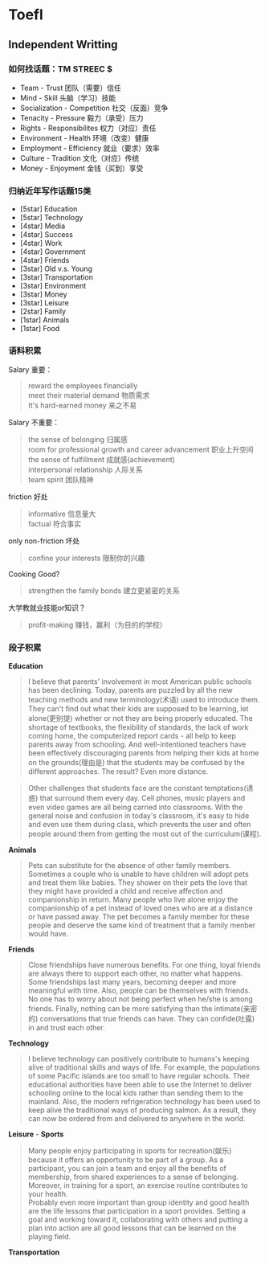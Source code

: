 # Toefl

## Independent Writting

### **如何找话题：TM STREEC $**

- Team - Trust  团队（需要）信任
- Mind - Skill  头脑（学习）技能
- Socialization - Competition  社交（反面）竞争
- Tenacity - Pressure  毅力（承受）压力
- Rights - Responsibilites  权力（对应）责任
- Environment - Health  环境（改变）健康
- Employment - Efficiency  就业（要求）效率
- Culture - Tradition  文化（对应）传统
- Money - Enjoyment  金钱（买到）享受

### **归纳近年写作话题15类**

- [5star] Education
- [5star] Technology
- [4star] Media
- [4star] Success
- [4star] Work
- [4star] Government
- [4star] Friends
- [3star] Old v.s. Young
- [3star] Transportation
- [3star] Environment
- [3star] Money
- [3star] Leisure
- [2star] Family
- [1star] Animals
- [1star] Food

### **语料积累** 

Salary 重要：    
> reward the employees financially  
> meet their material demand 物质需求  
> It's hard-earned money 来之不易  

Salary 不重要：  
> the sense of belonging 归属感   
> room for professional growth and career advancement 职业上升空间  
> the sense of fulfillment 成就感(achievement)  
> interpersonal relationship 人际关系  
> team spirit 团队精神  

friction 好处
> informative 信息量大  
> factual 符合事实  

only non-friction 坏处   
> confine your interests 限制你的兴趣    

Cooking Good?
> strengthen the family bonds 建立更紧密的关系   

大学教就业技能or知识？
> profit-making 赚钱，赢利（为目的的学校）   

### **段子积累**

**Education**

> I believe that parents' involvement in most American public schools has been declining. Today, parents are puzzled by all the new teaching methods and new terminology(术语) used to introduce them. They can't find out what their kids are supposed to be learning, let alone(更别提) whether or not they are being properly educated. The shortage of textbooks, the flexibility of standards, the lack of work coming home, the computerized report cards - all help to keep parents away from schooling. And well-intentioned teachers have been effectively discouraging parents from helping their kids at home on the grounds(理由是) that the students may be confused by the different approaches. The result? Even more distance.

> Other challenges that students face are the constant temptations(诱惑) that surround them every day. Cell phones, music players and even video games are all being carried into classrooms. With the general noise and confusion in today's classroom, it's easy to hide and even use them during class, which prevents the user and often people around them from getting the most out of the curriculum(课程).


**Animals**

> Pets can substitute for the absence of other family members. Sometimes a couple who is unable to have children will adopt pets and treat them like babies. They shower on their pets the love that they might have provided a child and receive affection and companionship in return. Many people who live alone enjoy the companionship of a pet instead of loved ones who are at a distance or have passed away. The pet becomes a family member for these people and deserve the same kind of treatment that a family menber would have.

**Friends**

> Close friendships have numerous benefits. For one thing, loyal friends are always there to support each other, no matter what happens. Some friendships last many years, becoming deeper and more meaningful with time. Also, people can be themselves with friends. No one has to worry about not being perfect when he/she is among friends. Finally, nothing can be more satisfying than the intimate(亲密的) conversations that true friends can have. They can confide(吐露) in and trust each other.

**Technology**

> I believe technology can positively contribute to humans's keeping alive of traditional skills and ways of life. For example, the populations of some Pacific islands are too small to have regular schools. Their educational authorities have been able to use the Internet to deliver schooling online to the local kids rather than sending them to the mainland. Also, the modern refrigeration technology has been used to keep alive the traditional ways of producing salmon. As a result, they can now be ordered from and delivered to anywhere in the world.

**Leisure** - **Sports**

> Many people enjoy participating in sports for recreation(娱乐) because it offers an opportunity to be part of a group. As a participant, you can join a team and enjoy all the benefits of membership, from shared experiences to a sense of belonging. Moreover, in training for a sport, an exercise routine contributes to your health.    
> Probably even more important than group identity and good health are the life lessons that participation in a sport provides. Setting a goal and working toward it, collaborating with others and putting a plan into action are all good lessons that can be learned on the playing field.

**Transportation**






















































